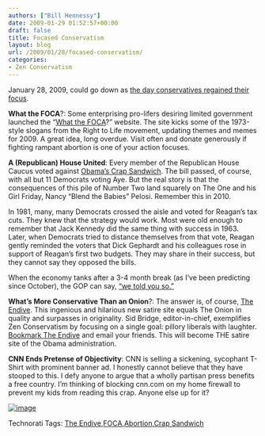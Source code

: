 ```yaml
---
authors: ["Bill Hennessy"]
date: 2009-01-29 01:52:57+00:00
draft: false
title: Focased Conservatism
layout: blog
url: /2009/01/28/focased-conservatism/
categories:
- Zen Conservatism
---
```


January 28, 2009, could go down as [the day conservatives regained their focus](https://michellemalkin.com/2009/01/28/today-was-a-good-day-for-conservatism/).

 

**What the FOCA**?: Some enterprising pro-lifers desiring limited government launched the “[What the FOCA](https://www.whatthefoca.com/)?” website. The site kicks some of the 1973-style slogans from the Right to Life movement, updating themes and memes for 2009. A great idea, long overdue. Visit often and donate generously if fighting rampant abortion is one of your action focuses.

 

**A (Republican) House United**: Every member of the Republican House Caucus voted against [Obama’s Crap Sandwich](https://hotair.com/archives/2009/01/28/house-vote-on-stimulus-imminent/). The bill passed, of course, with all but 11 Democrats voting Aye. But the real story is that the consequences of this pile of Number Two land squarely on The One and his Girl Friday, Nancy “Blend the Babies” Pelosi. Remember this in 2010. 

 

In 1981, many, many Democrats crossed the aisle and voted for Reagan’s tax cuts. They knew that the strategy would work. Most were old enough to remember that Jack Kennedy did the same thing with success in 1963. Later, when Democrats tried to distance themselves from that vote, Reagan gently reminded the voters that Dick Gephardt and his colleagues rose in support of Reagan’s first two budgets. They may share in their success, but they cannot say they opposed the bills.

 

When the economy tanks after a 3-4 month break (as I’ve been predicting since October), the GOP can say, [“we told you so.”](https://blogs.telegraph.co.uk/toby_harnden/blog/2009/01/29/hollow_victory_republicans_deliver_slap_in_the_face_to_barack_obama)

 

**What’s More Conservative Than an Onion**?: The answer is, of course, [The Endive](https://www.theendive.com/). This ingenious and hilarious new satire site equals The Onion in quality and surpasses in originality. Sid Bridge, editor-in-chief, exemplifies Zen Conservatism by focusing on a single goal: pillory liberals with laughter. [Bookmark The Endive](https://www.theendive.com/) and email your friends. This will become THE satire site of the Obama administration. 

 

**CNN Ends Pretense of Objectivity**: CNN is selling a sickening, sycophant T-Shirt with prominent banner ad. I honestly cannot believe that they have stooped to this. I defy anyone to argue that a wholly partisan press benefits a free country. I’m thinking of blocking cnn.com on my home firewall to prevent my kids from reading this crap. Anyone else up for it?

 

[![image](https://hennessysview.com/wp-content/uploads/2009/01/image-thumb.png)
](https://hennessysview.com/wp-content/uploads/2009/01/image.png)

 

Technorati Tags: [The Endive](https://technorati.com/tags/The+Endive),[FOCA](https://technorati.com/tags/FOCA),[Abortion](https://technorati.com/tags/Abortion),[Crap Sandwich](https://technorati.com/tags/Crap+Sandwich)
